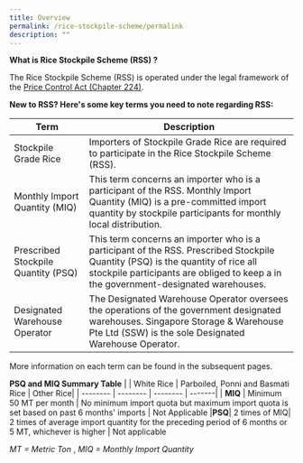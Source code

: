 ```yaml
---
title: Overview
permalink: /rice-stockpile-scheme/permalink
description: ""
---
```

**What is Rice Stockpile Scheme (RSS) ?**

The Rice Stockpile Scheme (RSS) is operated under the legal framework of the [Price Control Act (Chapter 224)](https://sso.agc.gov.sg/Act/PCA1950). 


**New to RSS? Here's some key terms you need to note regarding RSS:**

| Term | Description |
| -------- |-------- |
| Stockpile Grade Rice | Importers of Stockpile Grade Rice are required to participate in the Rice Stockpile Scheme (RSS). |
| Monthly Import Quantity (MIQ)| This term concerns an importer who is a participant of the RSS. Monthly Import Quantity (MIQ) is a pre-committed import quantity by stockpile participants for monthly local distribution.  |
| Prescribed Stockpile Quantity (PSQ) |  This term concerns an importer who is a participant of the RSS. Prescribed Stockpile Quantity (PSQ) is the quantity of rice all stockpile participants are obliged to keep a in the government-designated warehouses. |
| Designated Warehouse Operator |  The Designated Warehouse Operator oversees the operations of the government designated warehouses. Singapore Storage & Warehouse Pte Ltd (SSW) is the sole Designated Warehouse Operator. |

More information on each  term can be found in the subsequent pages. 

**PSQ and MIQ Summary Table**
|  | White Rice | Parboiled, Ponni and Basmati Rice | Other Rice| 
| -------- | -------- | -------- | -------|
| **MIQ** | Minimum 50 MT per month   | No minimum import quota but maximum import quota is set based on past 6 months' imports  | Not Applicable 
|**PSQ**| 2 times of MIQ| 2 times of average import quantity for the preceding period of 6 months or 5 MT, whichever is higher | Not applicable 

*MT = Metric Ton* ,  *MIQ = Monthly Import Quantity*